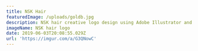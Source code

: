 ```yaml
---
title: NSK Hair
featuredImage: /uploads/goldb.jpg
description: NSK hair creative logo design using Adobe Illustrator and Adode Photoshop
imageName: NSK hair logo
date: 2019-06-03T20:08:55.029Z
url: 'https://imgur.com/a/G3QNowC'
---
```


